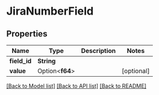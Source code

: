 # JiraNumberField

## Properties

Name | Type | Description | Notes
------------ | ------------- | ------------- | -------------
**field_id** | **String** |  | 
**value** | Option<**f64**> |  | [optional]

[[Back to Model list]](../README.md#documentation-for-models) [[Back to API list]](../README.md#documentation-for-api-endpoints) [[Back to README]](../README.md)


